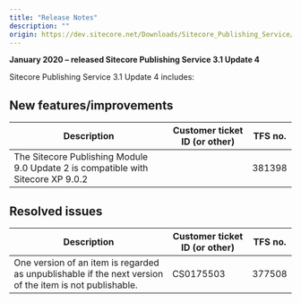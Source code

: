 ```yaml
---
title: "Release Notes"
description: ""
origin: https://dev.sitecore.net/Downloads/Sitecore_Publishing_Service/31/Sitecore_Publishing_Service_31_Update4/Release_Notes
---
```


**January 2020 – released Sitecore Publishing Service 3.1 Update 4**

Sitecore Publishing Service 3.1 Update 4 includes:

## New features/improvements

 | Description | Customer ticket ID (or other) | TFS no. |
 | --- | --- | --- |
 | ​The Sitecore Publishing Module 9.0 Update 2 is compatible with Sitecore XP 9.0.2 |  | 381398 |

## Resolved issues

 | Description | Customer ticket ID (or other) | TFS no. |
 | --- | --- | --- |
 | ​One version of an item is regarded as unpublishable if the next version of the item is not publishable. | CS0175503 | 377508 |